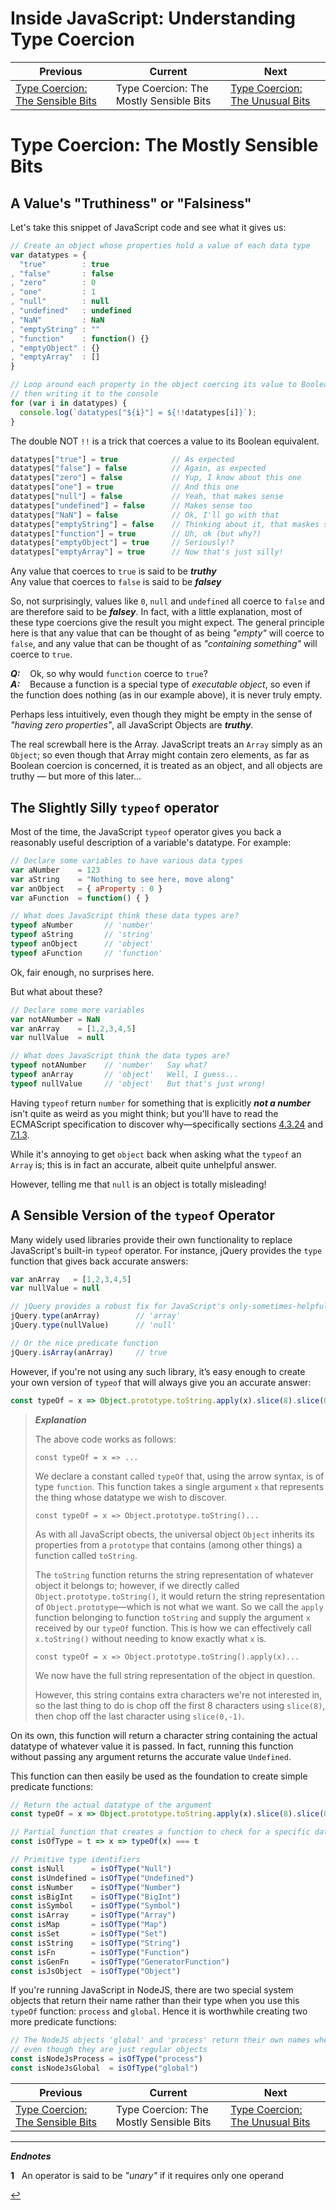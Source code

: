# Inside JavaScript: Understanding Type Coercion

| Previous | Current | Next |
|---|---|---|
| [Type Coercion: The Sensible Bits](../01.2/README.md) | Type Coercion: The Mostly Sensible Bits | [Type Coercion: The Unusual Bits](../01.4/README.md) 


# Type Coercion: The Mostly Sensible Bits

## A Value's "Truthiness" or "Falsiness"

Let's take this snippet of JavaScript code and see what it gives us:

```javascript
// Create an object whose properties hold a value of each data type
var datatypes = {
  "true"        : true
, "false"       : false
, "zero"        : 0
, "one"         : 1
, "null"        : null
, "undefined"   : undefined
, "NaN"         : NaN
, "emptyString" : ""
, "function"    : function() {}
, "emptyObject" : {}
, "emptyArray"  : []
}

// Loop around each property in the object coercing its value to Boolean,
// then writing it to the console
for (var i in datatypes) {
  console.log(`datatypes["${i}"] = ${!!datatypes[i]}`);
}
```

The double NOT `!!` is a trick that coerces a value to its Boolean equivalent.

```javascript
datatypes["true"] = true            // As expected
datatypes["false"] = false          // Again, as expected
datatypes["zero"] = false           // Yup, I know about this one
datatypes["one"] = true             // And this one
datatypes["null"] = false           // Yeah, that makes sense
datatypes["undefined"] = false      // Makes sense too
datatypes["NaN"] = false            // Ok, I'll go with that
datatypes["emptyString"] = false    // Thinking about it, that maskes sense too
datatypes["function"] = true        // Uh, ok (but why?)
datatypes["emptyObject"] = true     // Seriously!?
datatypes["emptyArray"] = true      // Now that's just silly!
```

Any value that coerces to `true` is said to be ***truthy***  
Any value that coerces to `false` is said to be ***falsey***

So, not surprisingly, values like `0`, `null` and `undefined` all coerce to `false` and are therefore said to be ***falsey***.  In fact, with a little explanation, most of these type coercions give the result you might expect.  The general principle here is that any value that can be thought of as being *"empty"* will coerce to `false`, and any value that can be thought of as *"containing something"* will coerce to `true`.

***Q:***&nbsp;&nbsp;&nbsp; Ok, so why would `function` coerce to `true`?  
***A:***&nbsp;&nbsp;&nbsp; Because a function is a special type of *executable object*, so even if the function does nothing (as in our example above), it is never truly empty.

Perhaps less intuitively, even though they might be empty in the sense of *"having zero properties"*, all JavaScript Objects are ***truthy***.

The real screwball here is the Array.  JavaScript treats an `Array` simply as an `Object`; so even though that Array might contain zero elements, as far as Boolean coercion is concerned, it is treated as an object, and all objects are truthy &mdash; but more of this later...


## The Slightly Silly `typeof` operator

Most of the time, the JavaScript `typeof` operator gives you back a reasonably useful description of a variable's datatype.  For example:

```javascript
// Declare some variables to have various data types
var aNumber    = 123
var aString    = "Nothing to see here, move along"
var anObject   = { aProperty : 0 }
var aFunction  = function() { }

// What does JavaScript think these data types are?
typeof aNumber       // 'number'
typeof aString       // 'string'
typeof anObject      // 'object'
typeof aFunction     // 'function'
```

Ok, fair enough, no surprises here.

But what about these?

```javascript
// Declare some more variables
var notANumber = NaN
var anArray    = [1,2,3,4,5]
var nullValue  = null

// What does JavaScript think the data types are?
typeof notANumber    // 'number'   Say what?
typeof anArray       // 'object'   Well, I guess...
typeof nullValue     // 'object'   But that's just wrong!
```

Having `typeof` return `number` for something that is explicitly ***not a number*** isn't quite as weird as you might think; but you'll have to read the ECMAScript specification to discover why&mdash;specifically sections [4.3.24](https://www.ecma-international.org/ecma-262/6.0/#sec-terms-and-definitions-nan) and [7.1.3](https://www.ecma-international.org/ecma-262/6.0/#sec-tonumber).

While it's annoying to get `object` back when asking what the `typeof` an `Array` is; this is in fact an accurate, albeit quite unhelpful answer.

However, telling me that `null` is an object is totally misleading!

## A Sensible Version of the `typeof` Operator

Many widely used libraries provide their own functionality to replace JavaScript's built-in `typeof` operator.  For instance, jQuery provides the `type` function that gives back accurate answers:

```javascript
var anArray   = [1,2,3,4,5]
var nullValue = null

// jQuery provides a robust fix for JavaScript's only-sometimes-helpful typeof operator
jQuery.type(anArray)        // 'array'
jQuery.type(nullValue)      // 'null'

// Or the nice predicate function
jQuery.isArray(anArray)     // true
```

However, if you're not using any such library, it’s easy enough to create your own version of `typeof` that will always give you an accurate answer:

```javascript
const typeOf = x => Object.prototype.toString.apply(x).slice(8).slice(0, -1)
```

> ***Explanation***
> 
> The above code works as follows:
> 
> `const typeOf = x => ...`
> 
> We declare a constant called `typeOf` that, using the arrow syntax, is of type `function`.  This function takes a single argument `x` that represents the thing whose datatype we wish to discover.
> 
> `const typeOf = x => Object.prototype.toString()...`
> 
> As with all JavaScript obects, the universal object `Object` inherits its properties from a `prototype` that contains (among other things) a function called `toString`.
> 
> The `toString` function returns the string representation of whatever object it belongs to; however, if we directly called `Object.prototype.toString()`, it would return the string representation of `Object.prototype`&mdash;which is not what we want.  So we call the `apply` function belonging to function `toString` and supply the argument `x` received by our `typeOf` function.  This is how we can effectively call `x.toString()` without needing to know exactly what `x` is.
> 
> `const typeOf = x => Object.prototype.toString().apply(x)...`
> 
> We now have the full string representation of the object in question.
> 
> However, this string contains extra characters we're not interested in, so the last thing to do is chop off the first 8 characters using `slice(8)`, then chop off the last character using `slice(0,-1)`.


On its own, this function will return a character string containing the actual datatype of whatever value it is passed.  In fact, running this function without passing any argument returns the accurate value `Undefined`.

This function can then easily be used as the foundation to create simple predicate functions:

```javascript
// Return the actual datatype of the argument
const typeOf = x => Object.prototype.toString.apply(x).slice(8).slice(0, -1)

// Partial function that creates a function to check for a specific data type
const isOfType = t => x => typeOf(x) === t

// Primitive type identifiers
const isNull      = isOfType("Null")
const isUndefined = isOfType("Undefined")
const isNumber    = isOfType("Number")
const isBigInt    = isOfType("BigInt")
const isSymbol    = isOfType("Symbol")
const isArray     = isOfType("Array")
const isMap       = isOfType("Map")
const isSet       = isOfType("Set")
const isString    = isOfType("String")
const isFn        = isOfType("Function")
const isGenFn     = isOfType("GeneratorFunction")
const isJsObject  = isOfType("Object")
```

If you're running JavaScript in NodeJS, there are two special system objects that return their name rather than their type when you use this `typeOf` function: `process` and `global`.  Hence it is worthwhile creating two more predicate functions:

```javascript
// The NodeJS objects 'global' and 'process' return their own names when asked their type
// even though they are just regular objects
const isNodeJsProcess = isOfType("process")
const isNodeJsGlobal  = isOfType("global")
```

| Previous | Current | Next |
|---|---|---|
| [Type Coercion: The Sensible Bits](../01.2/README.md) | Type Coercion: The Mostly Sensible Bits | [Type Coercion: The Unusual Bits](../01.4/README.md) 



---
***Endnotes***

<b id="f1">1</b>&nbsp;&nbsp; An operator is said to be *"unary"* if it requires only one operand

[↩](#a1)



